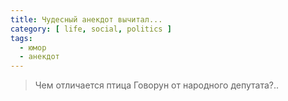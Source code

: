 ```yaml
---
title: Чудесный анекдот вычитал...
category: [ life, social, politics ]
tags:
  - юмор
  - анекдот
---
```

> Чем отличается птица Говорун от народного депутата?..
